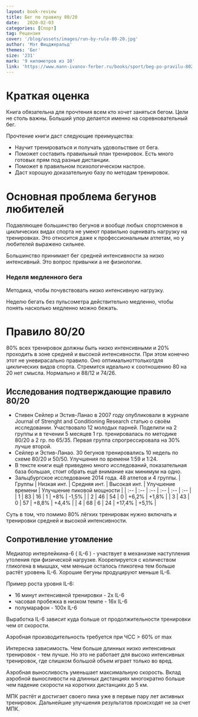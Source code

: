 ```yaml
---
layout: book-review
title: Бег по правилу 80/20
date:   2020-02-03
categories: [Спорт]
tag: Рецензия
cover: '/blog/assets/images/run-by-rule-80-20.jpg'
author: 'Мэт Фицджеральд'
themes: 'Бег'
size: '231'
mark: '9 километров из 10'
link: 'https://www.mann-ivanov-ferber.ru/books/sport/beg-po-pravilu-8020'
---
```

# Краткая оценка
Книга обязательна для прочтения всем кто хочет заняться бегом. Цели не столь важны. Больший упор делается именно на соревновательный бег.

Прочтение книги даст следующие преимущества:
* Научит тренироваться и получать удовольствие от бега.
* Поможет составить правильный план тренировок. Есть много готовых прям под разные дистанции. 
* Поможет в правильном психологическом настрое.  
* Даст хорошую доказательную базу по методам тренировок.

# Основная проблема бегунов любителей 
Подавляющее большинство бегунов и вообще любых спортсменов в циклических видах спорта не умеют правильно оценивать нагрузку на тренировках. Это относится даже к профессиональным атлетам, но у любителей выражено сильнее. 

Большинство принимает бег средней интенсивности за низко интенсивный. Это вопрос привычки а не физиологии.

### Неделя медленного бега
Методика, чтобы почувствовать низко интенсивную нагрузку.

Неделю бегать без пульсометра действительно медленно, чтобы понять насколько медленно можно бежать.

# Правило 80/20
80% всех тренировок должны быть низко интенсивными и 20% проходить в зоне средней и высокой интенсивности.
При этом конечно этот не уневирасально правило. Оно оптимальноттолькотдля циклических видов спорта. Стремится идеально к соотношению 80 на 20 нет смысла. Нормально и 88/12 и 74/26.

## Исследования подтверждающие правило 80/20
* Стивен Сейлер и Эстив-Ланао в 2007 году опубликовали в журнале Journal of Strenght and Conditioning Research статью о своём исследовании. Участвовало 12 молодых парней. Поделили на 2 группы и в течении 5 месяцев 1 гр. тренировалась по методике 80/20  а 2 гр. по 65/35. Первая группа спрогрессировала на 30% лучше второй. 
* Сейлер и Эстив-Ланао. 30 бегунов тренировались 10 недель по схеме 80/20 и 50/50. Улучшения по времени 1:59 и 1:24.
* В тексте книги ещё приведено много  исследований, показательная база большая, стоит обрать ещё внимание как минимум на одно.
* Зальцбургское исследование 2014 года. 48 атлетов и 4 группы.
| Группы | Низкая инт. | Средняя инт. | Высокая инт. | Улучшение времени | Улучшение пиковой мощности |
| :-- | :-- | :-- | :-- | :-- | :-- |
| 1 | 83 | 16 | 1 | +8% | -1,5% |
| 2 | 46 | 54 | 0 | +6,2% | +1,8% |
| 3 | 43 | 0 | 57 | +8,8% | +4,4% |
| 4 | 68 | 6 | 24 | +17,4% | +5,1% |

Суть в том, что помимо 80% лёгких тренировак нужно включать и тренировки средней и высокой интенсивности.

## Сопротивление утомление
Медиатор интерлейкина-6 ( IL-6 ) - участвует в механизме наступления утоления при физической нагрузке. Коорелируется с количеством гликогена в мышцах, чем меньше осталось гликогена тем больше растёт уровень IL-6. Хорошие бегуны продуцируют меньше IL-6.

Пример роста уровня IL-6:
* 16 минут интенсивной тренировки - 2x IL-6
* часовая пробежка в низком темпе - 16x IL-6
* полумарафон - 100x IL-6

Выработка IL-6 зависит куда больше от продолжительности тренировки чем от скорости.

Аэробная производительность требуется при ЧСС > 60% от max

Интересна зависимость. Чем больше длинных низко интенсивных тренировок - тем лучше. Но это не работает для высоко интенсивных тренировок, где слишком большой объем играет только во вред.

Аэробная выносливость уменьшает максимальную скорость. Вклад аэробной выносливости на длинных дистанциях многократно больше чем падение скорости на коротких дистанциях до 5 км.

МПК растёт и достигает своего пика уже в первые пару лет активных тренировок. Дальнейшие улучшения результатов происходят не за счет МПК.
